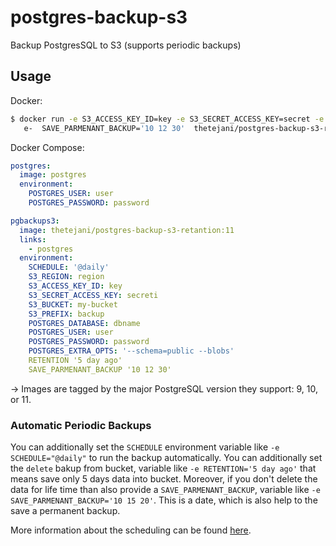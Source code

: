 # postgres-backup-s3

Backup PostgresSQL to S3 (supports periodic backups)

## Usage

Docker:
```sh
$ docker run -e S3_ACCESS_KEY_ID=key -e S3_SECRET_ACCESS_KEY=secret -e S3_BUCKET=my-bucket -e S3_PREFIX=backup -e POSTGRES_DATABASE=dbname -e POSTGRES_USER=user -e POSTGRES_PASSWORD=password -e POSTGRES_HOST=localhost  e- RETENTION='5 day ago'
   e-  SAVE_PARMENANT_BACKUP='10 12 30'  thetejani/postgres-backup-s3-retantion:11
```

Docker Compose:
```yaml
postgres:
  image: postgres
  environment:
    POSTGRES_USER: user
    POSTGRES_PASSWORD: password

pgbackups3:
  image: thetejani/postgres-backup-s3-retantion:11
  links:
    - postgres
  environment:
    SCHEDULE: '@daily'
    S3_REGION: region
    S3_ACCESS_KEY_ID: key
    S3_SECRET_ACCESS_KEY: secreti
    S3_BUCKET: my-bucket
    S3_PREFIX: backup
    POSTGRES_DATABASE: dbname
    POSTGRES_USER: user
    POSTGRES_PASSWORD: password
    POSTGRES_EXTRA_OPTS: '--schema=public --blobs'
    RETENTION '5 day ago'
    SAVE_PARMENANT_BACKUP '10 12 30'
```
-> Images are tagged by the major PostgreSQL version they support: 9, 10, or 11.


### Automatic Periodic Backups

You can additionally set the `SCHEDULE` environment variable like `-e SCHEDULE="@daily"` to run the backup automatically.
You can additionally set the `delete` bakup from bucket, variable like `-e RETENTION='5 day ago'` that means save only 5 days data into bucket. Moreover, if you don't delete the data for life time than also provide a `SAVE_PARMENANT_BACKUP`, variable like `-e SAVE_PARMENANT_BACKUP='10 15 20'`. This is a date, which is also help to the save a permanent backup.
 
More information about the scheduling can be found [here](http://godoc.org/github.com/robfig/cron#hdr-Predefined_schedules).



